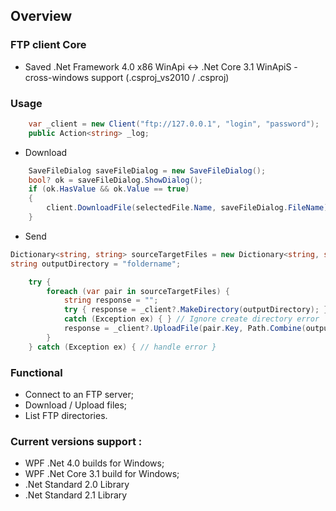 ## Overview
### FTP client Core
- Saved .Net Framework 4.0 x86 WinApi <-> .Net Core 3.1 WinApiS - cross-windows support (.csproj_vs2010 / .csproj)
### Usage
``` C#
    var _client = new Client("ftp://127.0.0.1", "login", "password");
    public Action<string> _log;
``` 
- Download 
``` C#
	SaveFileDialog saveFileDialog = new SaveFileDialog();
	bool? ok = saveFileDialog.ShowDialog();
	if (ok.HasValue && ok.Value == true)
	{
		client.DownloadFile(selectedFile.Name, saveFileDialog.FileName);
	}
``` 
- Send 
``` C#			
Dictionary<string, string> sourceTargetFiles = new Dictionary<string, string>() { { "C:/filename.txt", "filename.txt" } };
string outputDirectory = "foldername";

	try {
		foreach (var pair in sourceTargetFiles) {
			string response = "";
			try { response = _client?.MakeDirectory(outputDirectory); } 
			catch (Exception ex) { } // Ignore create directory error
			response = _client?.UploadFile(pair.Key, Path.Combine(outputDirectory, pair.Value));
		}
	} catch (Exception ex) { // handle error }
```
### Functional
- Connect to an FTP server;
- Download / Upload files;
- List FTP directories.
	
### Current versions support :
- WPF .Net 4.0 builds for Windows;
- WPF .Net Core 3.1 build for Windows;
- .Net Standard 2.0 Library
- .Net Standard 2.1 Library 
